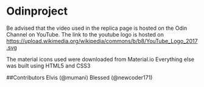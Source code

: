# Odinproject

Be advised that the video used in the replica page is hosted on the Odin Channel on YouTube.
The link to the youtube logo is hosted on https://upload.wikimedia.org/wikipedia/commons/b/b8/YouTube_Logo_2017.svg

The material icons used were downloaded from Material.io
Everything else was built using HTML5 and CSS3


##Contributors
Elvis (@mumani)
Blessed (@newcoder171)
